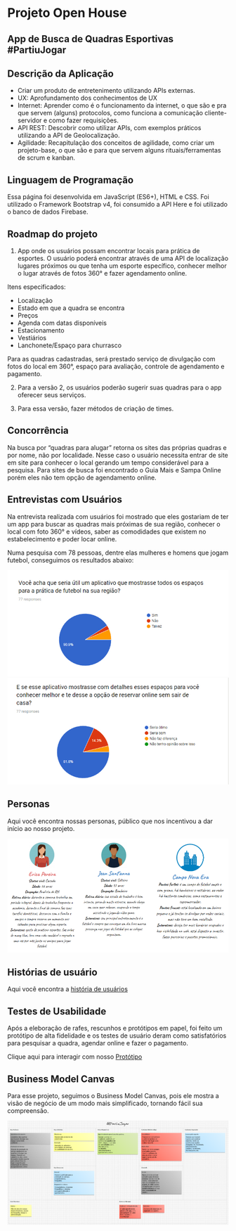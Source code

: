 # Projeto Open House
## App de Busca de Quadras Esportivas #PartiuJogar


## Descrição da Aplicação
* Criar um produto de entretenimento utilizando APIs externas.
* UX: Aprofundamento dos conhecimentos de UX
* Internet: Aprender como é o funcionamento da internet, o que são e pra que servem (alguns) protocolos, como funciona a comunicação cliente-servidor e como fazer requisições.
* API REST: Descobrir como utilizar APIs, com exemplos práticos utilizando a API de Geolocalização. 
* Agilidade: Recapitulação dos conceitos de agilidade, como criar um projeto-base, o que são e para que servem alguns rituais/ferramentas de scrum e kanban.


## Linguagem de Programação
Essa página foi desenvolvida em JavaScript (ES6+), HTML e CSS.
Foi utilizado o Framework Bootstrap v4, foi consumido a API Here e foi utilizado o banco de dados Firebase.


## Roadmap do projeto
1. App onde os usuários possam encontrar locais para prática de esportes. O usuário poderá encontrar através de uma API de localização lugares próximos ou que tenha um esporte específico, conhecer melhor o lugar através de fotos 360° e fazer agendamento online.

Itens especificados:
* Localização
* Estado em que a quadra se encontra
* Preços
* Agenda com datas disponíveis
* Estacionamento
* Vestiários
* Lanchonete/Espaço para churrasco

Para as quadras cadastradas, será prestado serviço de divulgação com fotos do local em 360°, espaço para avaliação, controle de agendamento e pagamento. 

2. Para a versão 2, os usuários poderão sugerir suas quadras para o app oferecer seus serviços.

3. Para essa versão, fazer métodos de criação de times.


## Concorrência
Na busca por “quadras para alugar” retorna os sites das próprias quadras e por nome, não por localidade. Nesse caso o usuário necessita entrar de site em site para conhecer o local gerando um tempo considerável para a pesquisa.
Para sites de busca foi encontrado o Guia Mais e Sampa Online porém eles não tem opção de agendamento online.


## Entrevistas com Usuários
Na entrevista realizada com usuários foi mostrado que eles gostariam de ter um app para buscar as quadras mais próximas de sua região, conhecer o local com foto 360° e vídeos, saber as comodidades que existem no estabelecimento e poder locar online. 

Numa pesquisa com 78 pessoas, dentre elas mulheres e homens que jogam futebol, conseguimos os resultados abaixo:

![Pesquisa1](images/pesquisa1.jpg)
![Pesquisa2](images/pesquisa2.jpg)


## Personas
Aqui você encontra nossas personas, público que nos incentivou a dar início ao nosso projeto.  

![personas](images/personas.png)


## Histórias de usuário
Aqui você encontra a [história de usuários](https://drive.google.com/file/d/1_itpfioPYtlCzApJET9rtqVor4NtMgkr/view?usp=sharing)  


## Testes de Usabilidade
Após a eleboração de rafes, rescunhos e protótipos em papel, foi feito um protótipo de alta fidelidade e os testes de usuário deram como satisfatórios para pesquisar a quadra, agendar online e fazer o pagamento. 

Clique aqui para interagir com nosso [Protótipo](https://xd.adobe.com/view/a492e102-86c5-49ab-7b8f-bacf65139054-d2a3/?fullscreen)


## Business Model Canvas
Para esse projeto, seguimos o Business Model Canvas, pois ele mostra a visão de negócio de um modo mais simplificado, tornando fácil sua compreensão.  

![BMC](images/bmc.png)
